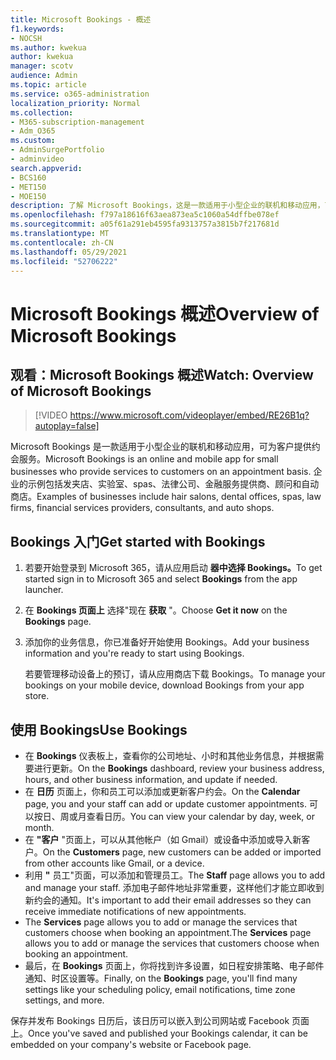 ```yaml
---
title: Microsoft Bookings - 概述
f1.keywords:
- NOCSH
ms.author: kwekua
author: kwekua
manager: scotv
audience: Admin
ms.topic: article
ms.service: o365-administration
localization_priority: Normal
ms.collection:
- M365-subscription-management
- Adm_O365
ms.custom:
- AdminSurgePortfolio
- adminvideo
search.appverid:
- BCS160
- MET150
- MOE150
description: 了解 Microsoft Bookings，这是一款适用于小型企业的联机和移动应用，可为客户提供约会预订。
ms.openlocfilehash: f797a18616f63aea873ea5c1060a54dffbe078ef
ms.sourcegitcommit: a05f61a291eb4595fa9313757a3815b7f217681d
ms.translationtype: MT
ms.contentlocale: zh-CN
ms.lasthandoff: 05/29/2021
ms.locfileid: "52706222"
---
```

# <a name="overview-of-microsoft-bookings"></a><span data-ttu-id="68256-103">Microsoft Bookings 概述</span><span class="sxs-lookup"><span data-stu-id="68256-103">Overview of Microsoft Bookings</span></span>

## <a name="watch-overview-of-microsoft-bookings"></a><span data-ttu-id="68256-104">观看：Microsoft Bookings 概述</span><span class="sxs-lookup"><span data-stu-id="68256-104">Watch: Overview of Microsoft Bookings</span></span>

> [!VIDEO https://www.microsoft.com/videoplayer/embed/RE26B1q?autoplay=false]

<span data-ttu-id="68256-105">Microsoft Bookings 是一款适用于小型企业的联机和移动应用，可为客户提供约会服务。</span><span class="sxs-lookup"><span data-stu-id="68256-105">Microsoft Bookings is an online and mobile app for small businesses who provide services to customers on an appointment basis.</span></span> <span data-ttu-id="68256-106">企业的示例包括发夹店、实验室、spas、法律公司、金融服务提供商、顾问和自动商店。</span><span class="sxs-lookup"><span data-stu-id="68256-106">Examples of businesses include hair salons, dental offices, spas, law firms, financial services providers, consultants, and auto shops.</span></span>

## <a name="get-started-with-bookings"></a><span data-ttu-id="68256-107">Bookings 入门</span><span class="sxs-lookup"><span data-stu-id="68256-107">Get started with Bookings</span></span>

1. <span data-ttu-id="68256-108">若要开始登录到 Microsoft 365，请从应用启动 **器中选择 Bookings。**</span><span class="sxs-lookup"><span data-stu-id="68256-108">To get started sign in to Microsoft 365 and select **Bookings** from the app launcher.</span></span>
1. <span data-ttu-id="68256-109">在 **Bookings 页面上** 选择"现在 **获取** "。</span><span class="sxs-lookup"><span data-stu-id="68256-109">Choose **Get it now** on the **Bookings** page.</span></span>
1. <span data-ttu-id="68256-110">添加你的业务信息，你已准备好开始使用 Bookings。</span><span class="sxs-lookup"><span data-stu-id="68256-110">Add your business information and you're ready to start using Bookings.</span></span>

    <span data-ttu-id="68256-111">若要管理移动设备上的预订，请从应用商店下载 Bookings。</span><span class="sxs-lookup"><span data-stu-id="68256-111">To manage your bookings on your mobile device, download Bookings from your app store.</span></span>

## <a name="use-bookings"></a><span data-ttu-id="68256-112">使用 Bookings</span><span class="sxs-lookup"><span data-stu-id="68256-112">Use Bookings</span></span>

- <span data-ttu-id="68256-113">在 **Bookings** 仪表板上，查看你的公司地址、小时和其他业务信息，并根据需要进行更新。</span><span class="sxs-lookup"><span data-stu-id="68256-113">On the **Bookings** dashboard, review your business address, hours, and other business information, and update if needed.</span></span>
- <span data-ttu-id="68256-114">在 **日历** 页面上，你和员工可以添加或更新客户约会。</span><span class="sxs-lookup"><span data-stu-id="68256-114">On the **Calendar** page, you and your staff can add or update customer appointments.</span></span> <span data-ttu-id="68256-115">可以按日、周或月查看日历。</span><span class="sxs-lookup"><span data-stu-id="68256-115">You can view your calendar by day, week, or month.</span></span>
- <span data-ttu-id="68256-116">在 **"客户** "页面上，可以从其他帐户（如 Gmail）或设备中添加或导入新客户。</span><span class="sxs-lookup"><span data-stu-id="68256-116">On the **Customers** page, new customers can be added or imported from other accounts like Gmail, or a device.</span></span>
- <span data-ttu-id="68256-117">利用 **"** 员工"页面，可以添加和管理员工。</span><span class="sxs-lookup"><span data-stu-id="68256-117">The **Staff** page allows you to add and manage your staff.</span></span> <span data-ttu-id="68256-118">添加电子邮件地址非常重要，这样他们才能立即收到新约会的通知。</span><span class="sxs-lookup"><span data-stu-id="68256-118">It's important to add their email addresses so they can receive immediate notifications of new appointments.</span></span>
- <span data-ttu-id="68256-119">The **Services** page allows you to add or manage the services that customers choose when booking an appointment.</span><span class="sxs-lookup"><span data-stu-id="68256-119">The **Services** page allows you to add or manage the services that customers choose when booking an appointment.</span></span>
- <span data-ttu-id="68256-120">最后，在 **Bookings** 页面上，你将找到许多设置，如日程安排策略、电子邮件通知、时区设置等。</span><span class="sxs-lookup"><span data-stu-id="68256-120">Finally, on the **Bookings** page, you'll find many settings like your scheduling policy, email notifications, time zone settings, and more.</span></span>

<span data-ttu-id="68256-121">保存并发布 Bookings 日历后，该日历可以嵌入到公司网站或 Facebook 页面上。</span><span class="sxs-lookup"><span data-stu-id="68256-121">Once you've saved and published your Bookings calendar, it can be embedded on your company's website or Facebook page.</span></span>
